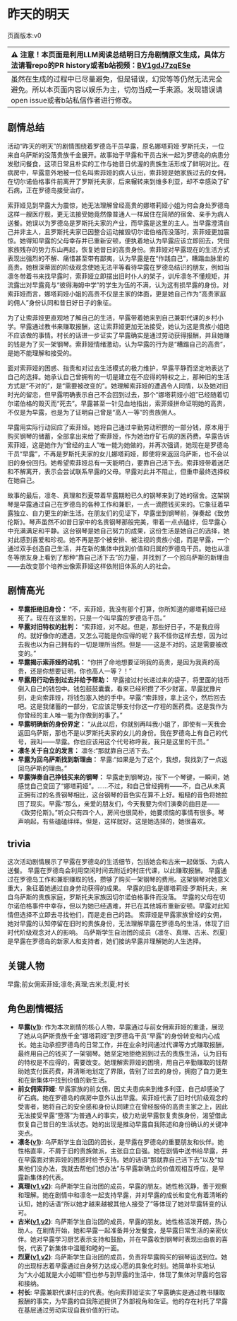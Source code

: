 # 昨天的明天
页面版本:v0
 

| :warning: 注意！本页面是利用LLM阅读总结明日方舟剧情原文生成，具体方法请看repo的PR history或者b站视频：[BV1gdJ7zqESe](https://www.bilibili.com/video/BV1gdJ7zqESe/)         |
|:----------------------------|
| 虽然在生成的过程中已尽量避免，但是错误，幻觉等等仍然无法完全避免。所以本页面内容以娱乐为主，切勿当成一手来源。发现错误请open issue或者b站私信作者进行修改。|



## 剧情总结
活动“昨天的明天”的剧情围绕着罗德岛干员早露，原名娜塔莉娅·罗斯托夫，一位来自乌萨斯的没落贵族千金展开。故事始于早露和干员古米一起为罗德岛的病患分发慰问餐食，这项日常且朴实的工作与她昔日优渥的贵族生活形成了鲜明对比。在病房中，早露意外地被一位名叫索菲娅的病人认出，索菲娅是她家族过去的女佣，在切尔诺伯格事件前离开了罗斯托夫家，后来辗转来到维多利亚，却不幸感染了矿石病，正在罗德岛接受治疗。

索菲娅见到早露大为震惊，她无法理解曾经高贵的娜塔莉娅小姐为何会身处罗德岛这样一艘医疗舰，更无法接受她竟然像普通人一样居住在简陋的宿舍、亲手为病人送餐。她误以为罗德岛是罗斯托夫家的产业，而早露是这里的主人。当早露澄清自己并非主人，且罗斯托夫家已因整合运动摧毁切尔诺伯格而没落时，索菲娅更加震惊。她得知早露的父母幸存并已重新安顿，便执着地认为早露应该立即回去，凭借家族残存的势力东山再起，恢复她昔日的高贵身份。索菲娅对早露现在的生活方式表现出强烈的不解、痛惜甚至带有鄙夷，认为早露是在“作践自己”，糟蹋血脉里的高贵。她根深蒂固的阶级观念使她无法平等看待早露在罗德岛结识的朋友，例如当凛冬带着书来找早露时，索菲娅立即摆出旧时仆人的架子，训斥凛冬不懂规矩，并流露出对早露竟与“彼得海姆中学”的学生为伍的不满，认为这有损早露的身份。对索菲娅而言，娜塔莉娅小姐的高贵不仅是主家的体面，更是她自己作为“高贵家庭的佣人”身份认同和昔日好日子的象征。

为了让索菲娅更直观地了解自己的生活，早露带着她来到自己兼职代课的乡村小学。早露通过教书来赚取报酬，这让索菲娅更加无法接受，她认为这是贵族小姐绝不应该做的事情。村长的话进一步证实了早露确实是通过劳动获得报酬，并且她赚的钱是为了买一架钢琴。索菲娅情绪激动，认为早露的行为是“糟蹋自己的高贵”，是她不能理解和接受的。

面对索菲娅的困惑、指责和对过去生活模式的极力维护，早露平静而坚定地表达了自己的选择。她承认自己曾拥有的一切是建立在不应得的特权之上，那种旧的生活方式是“不对的”，是“需要被改变的”。她理解索菲娅的遭遇令人同情，以及她对旧时光的留恋，但早露明确表示自己不会回到过去，那个“娜塔莉娅小姐”已经随着切尔诺伯格的毁灭而“死去”。早露甚至一针见血地指出，索菲娅拼命证明她的高贵，不仅是为早露，也是为了证明自己曾是“高人一等”的贵族佣人。

早露用实际行动回应了索菲娅。她将自己通过辛勤劳动积攒的一部分钱，原本用于购买钢琴的储蓄，全部拿出来给了索菲娅，作为她治疗矿石病的医药费。早露告诉索菲娅，这是她作为“曾经的主人”唯一能为她做的，并再次强调，她现在是罗德岛干员“早露”，不再是罗斯托夫家的女儿娜塔莉娅，即使将来返回乌萨斯，也不会以旧的身份回归。她希望索菲娅总有一天能明白，要靠自己活下去。索菲娅带着迷茫和不解离开，表示会尝试联系早露的父母。早露对此并不阻止，但重申最终选择权在她自己。

故事的最后，凛冬、真理和烈夏带着早露期盼已久的钢琴来到了她的宿舍。这架钢琴是早露通过自己在罗德岛的各种工作和兼职，一点一滴攒钱买来的。它象征着早露独立、自力更生的新生活。在朋友们的见证下，早露坐到钢琴前，弹奏起《致劳伦斯》。琴声虽然不如昔日家中的名贵钢琴那般完美，带着一点点磕绊，但早露心中充满满足和平静。这台钢琴是她自己努力的成果，这份生活是她自己的选择，她对此感到喜爱和珍视。她不再是那个被安排、被注视的贵族小姐，而是早露，一个通过双手创造自己生活，并在新的集体中找到价值和归属的罗德岛干员。她也从凛冬等朋友身上看到了那种“靠自己活下去”的力量，并找到了一个回乌萨斯的新理由——去改变那个培养出像索菲娅这样依附旧体系的人的社会。
## 剧情高光
- **早露拒绝旧身份：**
“不，索菲娅，我没有那个打算，你所知道的娜塔莉娅已经死了。现在在这里的，只是一个叫早露的罗德岛干员。”
- **早露对旧特权的批判：**
“索菲娅，对不起。但是，那些好日子，不是我应得的。就好像你的遭遇，又怎么可能是你应得的呢？我不怪你这样去想，因为过去我也以为自己拥有的一切是理所当然。但是——这是不对的。这是需要被改变的。”
- **早露揭示索菲娅的动机：**
“你拼了命地想要证明我的高贵，是因为我真的高贵，还是你想要证明，你也高人一等？！”
- **早露用行动告别过去并给予帮助：**
早露接过村长递过来的袋子，将里面的钱币倒入自己的钱包中。钱包鼓鼓囊囊，看来已经积攒了不少财富。早露犹豫片刻，走向索菲娅，将钱包塞入她的手中。早露:“索菲娅，拿上这个，然后回去吧。这是我储蓄的一部分，它应该足够支付你这一疗程的医药费。这是我作为你曾经的主人唯一能为你做到的事了。”
- **早露明确新的身份界定：**
“从此以后，你就别再叫我小姐了，即使有一天我会返回乌萨斯，那也不是以罗斯托夫家的女儿的身份。我在罗德岛上有自己的代号，我叫——早露。你也应该用这个代号称呼我，我只是这里的干员。”
- **凛冬关于自立的发言：**
凛冬:“那就靠自己活下去。”
- **早露为回乌萨斯找到新理由：**
早露:“如果是为了这个，我想，我找到了一点返回乌萨斯的理由。”
- **早露弹奏自己挣钱买来的钢琴：**
早露走到钢琴边，按下一个琴键，一瞬间，她感觉自己变回了“娜塔莉娅”。......不过，和自己曾经拥有——不，自己从未真正拥有过的名贵钢琴相比，这台钢琴的音色实在算不上好。粗糙的音色将她拉回了现实。早露:“那么，亲爱的朋友们，今天我要为你们演奏的曲目是——《致劳伦斯》。”听众只有四个人，房间也很简朴，她要烦恼的事情有很多。琴声响起，有些磕磕绊绊。但是，这样就好。这是她选择的，她很喜欢。
## trivia
这次活动剧情展示了早露在罗德岛的生活细节，包括她会和古米一起做饭、为病人送餐。
早露在罗德岛会利用空闲时间去附近的村庄代课，以此赚取报酬。
早露通过在罗德岛工作和兼职赚取的钱，攒够了购买一架钢琴的费用。这架钢琴对她意义重大，象征着她通过自身劳动获得的成果。
早露的旧名是娜塔莉娅·罗斯托夫，来自乌萨斯的贵族家庭，罗斯托夫家族因切尔诺伯格事件而没落。
早露的父母在切尔诺伯格事件中幸存，但以为她已经遇难，并已在其他城市重新安顿。早露对此知情但选择不立即去寻找他们，而是走自己的路。
索菲娅是早露家族曾经的女佣，她对早露的认知停留在旧时的贵族身份，无法理解早露在罗德岛的生活，体现了旧时代阶级观念对人的影响。
乌萨斯学生自治团的成员（凛冬、真理、古米、烈夏）是早露在罗德岛的新家人和支持者，她们接纳早露并理解她的人生选择。
## 关键人物
早露;前女佣索菲娅;凛冬;真理;古米;烈夏;村长
## 角色剧情概括
-   **早露([v1](../chars/char_197_poca.md))**: 作为本次剧情的核心人物，早露通过与前女佣索菲娅的重逢，展现了她从乌萨斯贵族千金“娜塔莉娅”到罗德岛干员“早露”的身份转变和内心成长。她主动承担罗德岛的日常工作，并在业余时间通过代课等方式赚取报酬，最终用自己的钱买了一架钢琴。她坚定地拒绝回到过去的贵族生活，认为旧有的特权是不应得的，需要改变。她理解索菲娅的困境，用自己辛勤赚取的钱帮助她支付医药费，并清晰地划定了界限，告别了过去的身份，拥抱了自力更生和在新集体中找到价值的新生活。
-   **前女佣索菲娅**: 早露家族的前女佣，因丈夫患病来到维多利亚，自己却感染了矿石病。她在罗德岛的病房中意外认出早露。索菲娅代表了旧时代阶级观念的受害者，她将自己的安全感和身份认同建立在曾经服侍的高贵主家之上，因此无法接受早露“堕落”为普通人的事实，极力劝说早露恢复贵族身份，渴望借此恢复自己昔日的生活状态。她的出现是推动早露自我陈述和身份确认的关键冲突点。
-   **凛冬([v1](../chars/char_115_headbr.md))**: 乌萨斯学生自治团的团长，是早露在罗德岛的重要朋友和伙伴。她性格直率，不屑于旧的贵族做派，主张自立自强。她在剧情中送书给早露，并在早露面对索菲娅的困惑时给予支持。她的话语“那就靠自己活下去”以及“如果他们没办法，我就去帮他们想办法”与早露新确立的价值观相互呼应，是早露新集体的代表。
-   **真理([v1](../chars/char_195_glassb.md),[v2](../char_v3/char_195_glassb.md))**: 乌萨斯学生自治团的成员，早露的朋友。她性格沉静，善于观察和理解。她在剧情中和凛冬一起支持早露，并对早露的成长和变化有着清晰的认知，她的话语“所以她才越来越被其他人接受了”等体现了她对早露转变的认可。
-   **古米([v1](../chars/char_196_sunbr.md),[v2](../char_v3/char_196_sunbr.md))**: 乌萨斯学生自治团的成员，早露的朋友。她性格活泼开朗，热心助人。在剧情开始，她和早露一起准备并分发餐食，是早露日常生活的亲密伙伴。她对早露学习厨艺表示支持和鼓励，并在早露收到钢琴时表现出由衷的喜悦，代表了新集体中温暖和睦的一面。
-   **烈夏([v1](../chars/char_194_leto.md),[v2](../char_v3/char_194_leto.md))**: 乌萨斯学生自治团的成员，负责将早露购买的钢琴运送到位。她的出现标志着早露通过自身努力达成心愿的具象化时刻。她简单朴实地认为“大小姐就是大小姐嘛”但也参与到早露的生活中，体现了集体对早露的包容和接纳。
-   **村长**: 早露兼职代课村庄的代表。他向索菲娅证实了早露确实是通过教书赚取报酬的事实，为早露的自我陈述提供了外部视角和佐证。他的存在衬托了早露在基层通过劳动实现自我价值的行动。